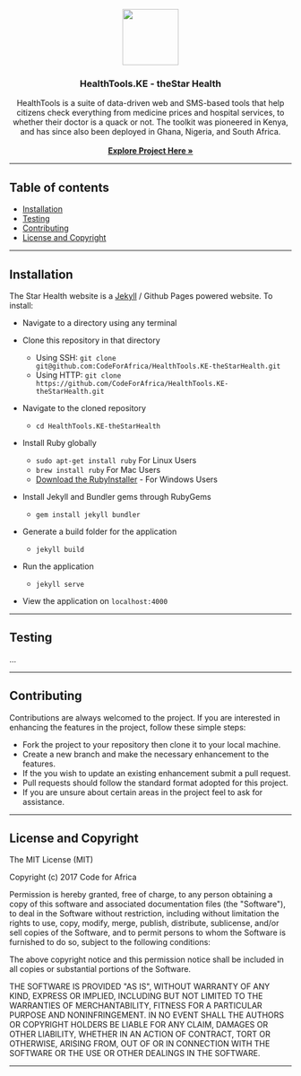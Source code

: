 <p align="center">
  <a href="http://health.the-star.co.ke">
    <img src="/img/logo.png" height=100>
  </a>

  <h3 align="center">HealthTools.KE - theStar Health</h3>

  <p align="center">
     HealthTools is a suite of data-driven web and SMS-based tools that help citizens check everything from medicine prices and hospital services, to whether their doctor is a quack or not. The toolkit was pioneered in Kenya, and has since also been deployed in Ghana, Nigeria, and South Africa. 
    <br/><br/>
  <a href="http://health.the-star.co.ke"><strong>Explore Project Here &raquo;</strong></a>
  </p>
</p>
<hr>

## Table of contents


- [Installation](#installation)
- [Testing](#testing)
- [Contributing](#contributing)
- [License and Copyright](#license-and-copyright)
<hr>


## Installation
The Star Health website is a [Jekyll](https://jekyllrb.com) / Github Pages powered website. To install:
- Navigate to a directory using any terminal
​  
- Clone this repository in that directory
​    
  - Using SSH: `git clone git@github.com:CodeForAfrica/HealthTools.KE-theStarHealth.git`  
  - Using HTTP: `git clone https://github.com/CodeForAfrica/HealthTools.KE-theStarHealth.git`  
 
- Navigate to the cloned repository  
  
  - `cd HealthTools.KE-theStarHealth` 

- Install Ruby globally
    - `sudo apt-get install ruby` For Linux Users
    - `brew install ruby` For Mac Users 
    - <a href="https://rubyinstaller.org/">Download the RubyInstaller</a> - For Windows Users

- Install Jekyll and Bundler gems through RubyGems
    - `gem install jekyll bundler`

- Generate a build folder for the application
    - `jekyll build`

- Run the application
    - `jekyll serve`
 - View the application on `localhost:4000`
 <hr>

## Testing

<!-- TODO: Needs improvement -->

...
<hr>

## Contributing

Contributions are always welcomed to the project. If you are interested in enhancing the features in the project, follow these simple steps:
 * Fork the project to your repository then clone it to your local machine.
 * Create a new branch and make the necessary enhancement to the features.
 * If the you wish to update an existing enhancement submit a pull request.
 * Pull requests should follow the standard format adopted for this project.
 * If you are unsure about certain areas in the project feel to ask for assistance.

---

## License and Copyright

The MIT License (MIT)

Copyright (c) 2017 Code for Africa

Permission is hereby granted, free of charge, to any person obtaining a copy
of this software and associated documentation files (the "Software"), to deal
in the Software without restriction, including without limitation the rights
to use, copy, modify, merge, publish, distribute, sublicense, and/or sell
copies of the Software, and to permit persons to whom the Software is
furnished to do so, subject to the following conditions:

The above copyright notice and this permission notice shall be included in
all copies or substantial portions of the Software.

THE SOFTWARE IS PROVIDED "AS IS", WITHOUT WARRANTY OF ANY KIND, EXPRESS OR
IMPLIED, INCLUDING BUT NOT LIMITED TO THE WARRANTIES OF MERCHANTABILITY,
FITNESS FOR A PARTICULAR PURPOSE AND NONINFRINGEMENT. IN NO EVENT SHALL THE
AUTHORS OR COPYRIGHT HOLDERS BE LIABLE FOR ANY CLAIM, DAMAGES OR OTHER
LIABILITY, WHETHER IN AN ACTION OF CONTRACT, TORT OR OTHERWISE, ARISING FROM,
OUT OF OR IN CONNECTION WITH THE SOFTWARE OR THE USE OR OTHER DEALINGS IN
THE SOFTWARE.
<hr>
